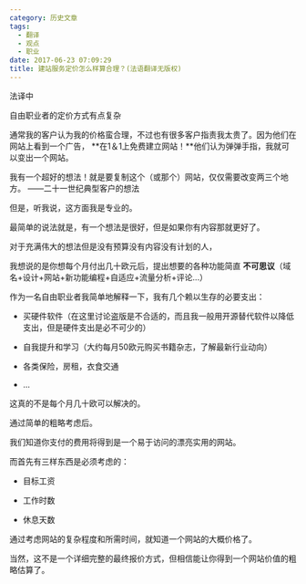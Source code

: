```yaml
---
category: 历史文章
tags:
  - 翻译
  - 观点
  - 职业
date: 2017-06-23 07:09:29
title: 建站服务定价怎么样算合理？(法语翻译无版权)
---
```


法译中

自由职业者的定价方式有点复杂 
 
通常我的客户认为我的价格蛮合理，不过也有很多客户指责我太贵了。因为他们在网站上看到一个广告， **在1＆1上免费建立网站！**他们认为弹弹手指，我就可以变出一个网站。 
 
我有一个超好的想法！就是要复制这个（或那个）网站，仅仅需要改变两三个地方。 
 ——二十一世纪典型客户的想法 
<!-- more -->
 
但是，听我说，这方面我是专业的。 
 
最简单的说法就是，有一个想法是很好，但是如果你有内容那就更好了。 
 
对于充满伟大的想法但是没有预算没有内容没有计划的人， 
 
我想说的是你想每个月付出几十欧元后，提出想要的各种功能简直 **不可思议**（域名+设计+网站+新功能编程+自适应+流量分析+评论...） 
 
作为一名自由职业者我简单地解释一下，我有几个赖以生存的必要支出：

- 买硬件软件（在这里讨论盗版是不合适的，而且我一般用开源替代软件以降低支出，但是硬件支出是必不可少的）

- 自我提升和学习（大约每月50欧元购买书籍杂志，了解最新行业动向）

- 各类保险，房租，衣食交通

- ...

这真的不是每个月几十欧可以解决的。
 
通过简单的粗略考虑后。 
 
我们知道你支付的费用将得到是一个易于访问的漂亮实用的网站。 
 
而首先有三样东西是必须考虑的： 

- 目标工资

- 工作时数

- 休息天数


通过考虑网站的复杂程度和所需时间，就知道一个网站的大概价格了。 

当然，这不是一个详细完整的最终报价方式，但相信能让你得到一个网站价值的粗略估算了。